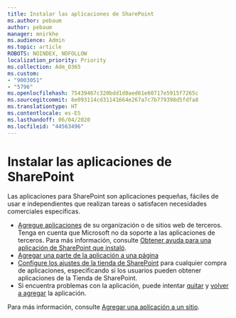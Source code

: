```yaml
---
title: Instalar las aplicaciones de SharePoint
ms.author: pebaum
author: pebaum
manager: mnirkhe
ms.audience: Admin
ms.topic: article
ROBOTS: NOINDEX, NOFOLLOW
localization_priority: Priority
ms.collection: Adm_O365
ms.custom:
- "9003051"
- "5796"
ms.openlocfilehash: 75439467c320bdd1d0aed61e60717e5915f7265c
ms.sourcegitcommit: 8e093114cd31141664e267a7c7b779398d5fdfa8
ms.translationtype: HT
ms.contentlocale: es-ES
ms.lasthandoff: 06/04/2020
ms.locfileid: "44563496"
---
```

# <a name="install-sharepoint-apps"></a>Instalar las aplicaciones de SharePoint

Las aplicaciones para SharePoint son aplicaciones pequeñas, fáciles de usar e independientes que realizan tareas o satisfacen necesidades comerciales específicas.

- [Agregue aplicaciones](https://support.microsoft.com/office/ef9c0dbd-7fe1-4715-a1b0-fe3bc81317cb) de su organización o de sitios web de terceros. Tenga en cuenta que Microsoft no da soporte a las aplicaciones de terceros. Para más información, consulte [Obtener ayuda para una aplicación de SharePoint que instaló](https://support.office.com/article/get-help-for-a-sharepoint-app-you-installed-fd98af7f-6af0-4573-8360-8f5631c6ab21).
-   [Agregar una parte de la aplicación a una página](https://support.microsoft.com/office/6f06c0b7-44b8-4c69-b4ad-85197eee8d78)
-   [Configure los ajustes de la tienda de SharePoint](https://docs.microsoft.com/sharepoint/configure-sharepoint-store-settings) para cualquier compra de aplicaciones, especificando si los usuarios pueden obtener aplicaciones de la Tienda de SharePoint.
-   Si encuentra problemas con la aplicación, puede intentar [quitar](https://support.microsoft.com/office/03198d1b-c33b-498d-9469-af641a587d6c) y [volver a agregar](https://support.microsoft.com/office/ef9c0dbd-7fe1-4715-a1b0-fe3bc81317cb) la aplicación.

Para más información, consulte [Agregar una aplicación a un sitio](https://support.microsoft.com/office/f9c0dbd-7fe1-4715-a1b0-fe3bc81317cb).